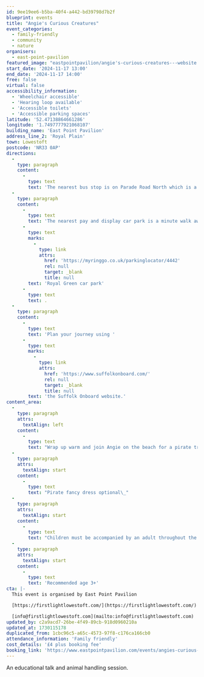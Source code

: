 ```yaml
---
id: 9ee19ee6-b5ba-40f4-a442-bd39798d7b2f
blueprint: events
title: "Angie's Curious Creatures"
event_categories:
  - family-friendly
  - community
  - nature
organisers:
  - east-point-pavilion
featured_image: "eastpointpavilion/angie's-curious-creatures---website.png"
start_date: '2024-11-17 13:00'
end_date: '2024-11-17 14:00'
free: false
virtual: false
accessibility_information:
  - 'Wheelchair accessible'
  - 'Hearing loop available'
  - 'Accessible toilets'
  - 'Accessible parking spaces'
latitude: '52.47138864661286'
longitude: '1.7497777921068107'
building_name: 'East Point Pavilion'
address_line_2: 'Royal Plain'
town: Lowestoft
postcode: 'NR33 0AP'
directions:
  -
    type: paragraph
    content:
      -
        type: text
        text: 'The nearest bus stop is on Parade Road North which is a three minute walk from East Point Pavilion. There is a selection of buses which connect us to the town centre for example, No X2, X22 and 109.'
  -
    type: paragraph
    content:
      -
        type: text
        text: 'The nearest pay and display car park is a minute walk away at '
      -
        type: text
        marks:
          -
            type: link
            attrs:
              href: 'https://myringgo.co.uk/parkinglocator/4442'
              rel: null
              target: _blank
              title: null
        text: 'Royal Green car park'
      -
        type: text
        text: .
  -
    type: paragraph
    content:
      -
        type: text
        text: 'Plan your journey using '
      -
        type: text
        marks:
          -
            type: link
            attrs:
              href: 'https://www.suffolkonboard.com/'
              rel: null
              target: _blank
              title: null
        text: 'the Suffolk Onboard website.'
content_area:
  -
    type: paragraph
    attrs:
      textAlign: left
    content:
      -
        type: text
        text: "Wrap up warm and join Angie on the beach for a pirate treasure hunt then back into the warmth of East Point Pavilion to meet some real life ‘curious creatures’\_ and a cosy up with a swashbuckling story.\_\_"
  -
    type: paragraph
    attrs:
      textAlign: start
    content:
      -
        type: text
        text: "Pirate fancy dress optional\_"
  -
    type: paragraph
    attrs:
      textAlign: start
    content:
      -
        type: text
        text: "Children must be accompanied by an adult throughout the session.\_"
  -
    type: paragraph
    attrs:
      textAlign: start
    content:
      -
        type: text
        text: 'Recommended age 3+'
cta: |-
  This event is organised by East Point Pavilion

  [https://firstlightlowestoft.com/](https://firstlightlowestoft.com/)

  [info@firstlightlowestoft.com](mailto:info@firstlightlowestoft.com)
updated_by: c2a9acd7-26be-4f49-89cb-918d0960210a
updated_at: 1730115178
duplicated_from: 1cbc96c5-a65c-4573-97f8-c176ca166cb0
attendance_information: 'Family friendly'
cost_details: '£4 plus booking fee'
booking_link: 'https://www.eastpointpavilion.com/events/angies-curious-creatures-beach-treasure-hunt-animal-handling-session'
---
```

An educational talk and animal handling session.